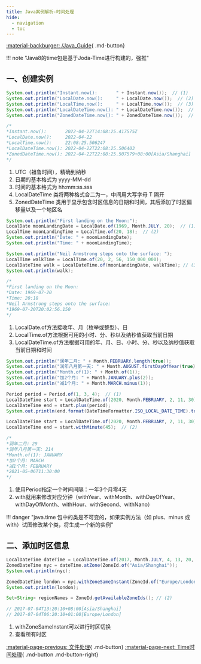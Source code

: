 ```yaml
---
title: Java案例解析-时间处理
hide:
  - navigation
  - toc
---
```


[:material-backburger: /Java_Guide](index.md#八Time){ .md-button}

!!! note "Java8的time包是基于Joda-Time进行构建的，强推"

## 一、创建实例

``` java linenums="1" title="1-1 now 方法根据当前日期或时间创建实例"
System.out.println("Instant.now():       " + Instant.now());  // (1)
System.out.println("LocalDate.now():     " + LocalDate.now());  // (2)
System.out.println("LocalTime.now():     " + LocalTime.now());  // (3)
System.out.println("LocalDateTime.now(): " + LocalDateTime.now());  // (4)
System.out.println("ZonedDateTime.now(): " + ZonedDateTime.now());  // (5)

/*
*Instant.now():       2022-04-22T14:08:25.417575Z
*LocalDate.now():     2022-04-22
*LocalTime.now():     22:08:25.506247
*LocalDateTime.now(): 2022-04-22T22:08:25.506403
*ZonedDateTime.now(): 2022-04-22T22:08:25.507579+08:00[Asia/Shanghai]
*/
```

1.  UTC（祖鲁时间），精确到纳秒
2.  日期的基本格式为 yyyy-MM-dd
3.  时间的基本格式为 hh:mm:ss.sss
4.  LocalDateTime 类将两种格式合二为一，中间用大写字母 T 隔开
5.  ZonedDateTime 类用于显示包含时区信息的日期和时间，其后添加了时区偏移量以及一个地区名

``` java linenums="1" title="1-2 of 用于生成新的值"
System.out.println("First landing on the Moon:");
LocalDate moonLandingDate = LocalDate.of(1969, Month.JULY, 20);  // (1)
LocalTime moonLandingTime = LocalTime.of(20, 18);  // (2)
System.out.println("Date: " + moonLandingDate);
System.out.println("Time: " + moonLandingTime);

System.out.println("Neil Armstrong steps onto the surface: ");
LocalTime walkTime = LocalTime.of(20, 2, 56, 150_000_000);
LocalDateTime walk = LocalDateTime.of(moonLandingDate, walkTime); // (3)
System.out.println(walk);

/*
*First landing on the Moon:
*Date: 1969-07-20
*Time: 20:18
*Neil Armstrong steps onto the surface: 
*1969-07-20T20:02:56.150
*/
```

1.  LocalDate.of方法接收年、月（枚举或整型）、日
2.  LocalTime.of方法根据可用的小时、分、秒以及纳秒值获取当前日期
3.  LocalDateTime.of方法根据可用的年、月、日、小时、分、秒以及纳秒值获取当前日期和时间

``` java linenums="1" title="1-3 使用plus with和 minus创建新实例"
System.out.println("润年二月: " + Month.FEBRUARY.length(true)); 
System.out.println("润年八月第一天: " + Month.AUGUST.firstDayOfYear(true));
System.out.println("Month.of(1): " + Month.of(1));
System.out.println("加2个月: " + Month.JANUARY.plus(2));
System.out.println("减1个月: " + Month.MARCH.minus(1));

Period period = Period.of(1, 3, 4);  // (1)
LocalDateTime start = LocalDateTime.of(2020, Month.FEBRUARY, 2, 11, 30);
LocalDateTime end = start.plus(period);
System.out.println(end.format(DateTimeFormatter.ISO_LOCAL_DATE_TIME).toString());

LocalDateTime start = LocalDateTime.of(2020, Month.FEBRUARY, 2, 11, 30);
LocalDateTime end = start.withMinute(45);  // (2)

/*
*润年二月: 29
*润年八月第一天: 214
*Month.of(1): JANUARY
*加2个月: MARCH
*减1个月: FEBRUARY
*2021-05-06T11:30:00
*/
```

1.  使用Period指定一个时间间隔：一年3个月零4天
2.  with就用来修改对应分钟（withYear、withMonth、withDayOfYear、withDayOfMonth、withHour、withSecond、withNano）

!!! danger "java.time 包中的类是不可变的，如果实例方法（如 plus、minus 或 with）试图修改某个类，将生成一个新的实例"

## 二、添加时区信息

``` java linenums="1" title="2-1"
LocalDateTime dateTime = LocalDateTime.of(2017, Month.JULY, 4, 13, 20, 10);
ZonedDateTime nyc = dateTime.atZone(ZoneId.of("Asia/Shanghai"));
System.out.println(nyc);

ZonedDateTime london = nyc.withZoneSameInstant(ZoneId.of("Europe/London"));  // (1)
System.out.println(london);

Set<String> regionNames = ZoneId.getAvailableZoneIds(); // (2)

// 2017-07-04T13:20:10+08:00[Asia/Shanghai]
// 2017-07-04T06:20:10+01:00[Europe/London]
```

1.  withZoneSameInstant可以进行时区切换
2.  查看所有时区

[:material-page-previous: 文件处理](fileIO.md){ .md-button}  [:material-page-next: Time时间处理](./time.md){ .md-button .md-button-right}